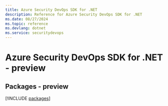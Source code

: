 ```yaml
---
title: Azure Security DevOps SDK for .NET
description: Reference for Azure Security DevOps SDK for .NET
ms.date: 08/27/2024
ms.topic: reference
ms.devlang: dotnet
ms.service: securitydevops
---
```

# Azure Security DevOps SDK for .NET - preview
## Packages - preview
[!INCLUDE [packages](security-devops-index.md)]
